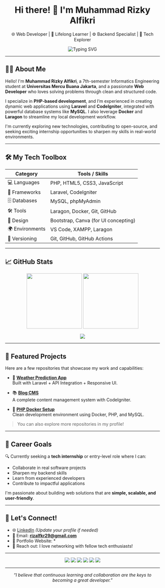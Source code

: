 <h1 align="center">Hi there! 👋 I'm Muhammad Rizky Alfikri</h1>
<p align="center">
  🌐 Web Developer | 🧠 Lifelong Learner | ⚙️ Backend Specialist | 🚀 Tech Explorer
</p>

<p align="center">
  <img src="https://readme-typing-svg.demolab.com?font=Fira+Code&size=24&pause=1000&color=F75C7E&width=435&lines=I+build+clean+%26+efficient+web+apps.;PHP+is+my+superpower!;I+love+Laravel+%26+CodeIgniter.;Let's+build+something+awesome+!" alt="Typing SVG" />
</p>

---

## 🧑‍💻 About Me

Hello! I'm **Muhammad Rizky Alfikri**, a 7th-semester Informatics Engineering student at **Universitas Mercu Buana Jakarta**, and a passionate **Web Developer** who loves solving problems through clean and structured code.

I specialize in **PHP-based development**, and I’m experienced in creating dynamic web applications using **Laravel** and **CodeIgniter**, integrated with powerful database systems like **MySQL**. I also leverage **Docker** and **Laragon** to streamline my local development workflow.

I'm currently exploring new technologies, contributing to open-source, and seeking exciting internship opportunities to sharpen my skills in real-world environments.

---

## 🛠️ My Tech Toolbox

| Category         | Tools / Skills                                 |
|------------------|------------------------------------------------|
| 💻 Languages      | PHP, HTML5, CSS3, JavaScript                   |
| 🚀 Frameworks     | Laravel, CodeIgniter                           |
| 🗄️ Databases      | MySQL, phpMyAdmin                              |
| 🛠️ Tools          | Laragon, Docker, Git, GitHub                   |
| 🎨 Design         | Bootstrap, Canva (for UI concepting)          |
| 🌍 Environments   | VS Code, XAMPP, Laragon                        |
| 📁 Versioning     | Git, GitHub, GitHub Actions                    |

---

## 📈 GitHub Stats

<p align="center">
  <img src="https://github-readme-stats.vercel.app/api?username=Alfikri29&show_icons=true&theme=tokyonight&hide=issues&count_private=true" height="180" />
  <img src="https://github-readme-streak-stats.herokuapp.com/?user=Alfikri29&theme=tokyonight" height="180" />
</p>

<p align="center">
  <img src="https://github-readme-stats.vercel.app/api/top-langs/?username=Alfikri29&layout=compact&theme=tokyonight&langs_count=6" />
</p>

---

## 🚀 Featured Projects

Here are a few repositories that showcase my work and capabilities:

- 🔧 **[Weather Prediction App](https://github.com/Alfikri29/weather-app)**  
  Built with Laravel + API Integration + Responsive UI.

- 📚 **[Blog CMS](https://github.com/Alfikri29/blog-codeigniter)**  
  A complete content management system with CodeIgniter.

- 🐳 **[PHP Docker Setup](https://github.com/Alfikri29/docker-php-dev)**  
  Clean development environment using Docker, PHP, and MySQL.

> You can also explore more repositories in my profile!

---

## 🧭 Career Goals

🔍 Currently seeking a **tech internship** or entry-level role where I can:
- Collaborate in real software projects
- Sharpen my backend skills
- Learn from experienced developers
- Contribute to impactful applications

I'm passionate about building web solutions that are **simple, scalable, and user-friendly**.

---

## 🤝 Let's Connect!

- 🌐 [LinkedIn](https://www.linkedin.com/in/alfikri29) *(Update your profile if needed)*
- 📧 Email: **rizalfkr29@gmail.com**
- 🔗 Portfolio Website: *
- 💬 Reach out: I love networking with fellow tech enthusiasts!

---

<p align="center">
  <img src="https://img.shields.io/badge/PHP-%23777BB4.svg?style=for-the-badge&logo=php&logoColor=white"/>
  <img src="https://img.shields.io/badge/Laravel-%23FF2D20.svg?style=for-the-badge&logo=laravel&logoColor=white"/>
  <img src="https://img.shields.io/badge/CodeIgniter-%23EF4223.svg?style=for-the-badge&logo=codeigniter&logoColor=white"/>
  <img src="https://img.shields.io/badge/MySQL-%2300f.svg?style=for-the-badge&logo=mysql&logoColor=white"/>
  <img src="https://img.shields.io/badge/Docker-2496ED?style=for-the-badge&logo=docker&logoColor=white"/>
  <img src="https://img.shields.io/badge/Laragon-4CBB17?style=for-the-badge"/>
</p>

---

<p align="center">
  <i>“I believe that continuous learning and collaboration are the keys to becoming a great developer.”</i>
</p>
